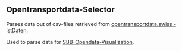 ## Opentransportdata-Selector
Parses data out of csv-files retrieved from [opentransportdata.swiss - istDaten](https://opentransportdata.swiss/de/dataset/istdaten).

Used to parse data for [SBB-Opendata-Visualization](https://github.com/manuelbieri/SBB-Opendata-Visualization).
